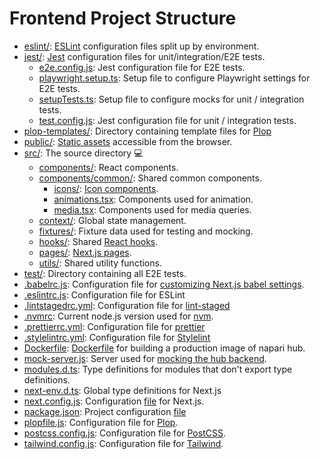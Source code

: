 # Frontend Project Structure

- [eslint/](../eslint/): [ESLint](./tooling.md#linting) configuration files split up by environment.
- [jest/](../jest/): [Jest](./testing.md) configuration files for unit/integration/E2E tests.
  - [e2e.config.js](../jest/e2e.config.js): Jest configuration file for E2E tests.
  - [playwright.setup.ts](../jest/playwright.setup.ts): Setup file to configure Playwright settings for E2E tests.
  - [setupTests.ts](../jest/setupTests.ts): Setup file to configure mocks for unit / integration tests.
  - [test.config.js](../jest/test.config.js): Jest configuration file for unit / integration tests.
- [plop-templates/](../plop-templates/): Directory containing template files for [Plop](./tooling.md#plop-generator)
- [public/](../public/): [Static assets](https://nextjs.org/docs/basic-features/static-file-serving) accessible from the browser.
- [src/](../src/): The source directory 💻
  - [components/](../src/components): React components.
  - [components/common/](../src/components/common): Shared common components.
    - [icons/](../src/components/common/icons): [Icon components](./architecture.md#icons).
    - [animations.tsx](../src/components/common/animations.tsx): Components used for animation.
    - [media.tsx](../src/components/common/media.tsx): Components used for media queries.
  - [context/](../src/context): Global state management.
  - [fixtures/](../src/fixtures): Fixture data used for testing and mocking.
  - [hooks/](../src/hooks): Shared [React hooks](https://reactjs.org/docs/hooks-intro.html).
  - [pages/](../src/pages): [Next.js pages](./architecture.md#pages).
  - [utils/](../src/utils): Shared utility functions.
- [test/](../test/): Directory containing all E2E tests.
- [.babelrc.js](../babelrc.js): Configuration file for [customizing Next.js babel settings](https://nextjs.org/docs/advanced-features/customizing-babel-config).
- [.eslintrc.js](../.eslintrc.js): Configuration file for ESLint
- [.lintstagedrc.yml](../.lintstagedrc.yml): Configuration file for [lint-staged](./tooling.md#linting)
- [.nvmrc](../.nvmrc): Current node.js version used for [nvm](https://github.com/nvm-sh/nvm).
- [.prettierrc.yml](../.prettierrc.yml): Configuration file for [prettier](./tooling.md#linting)
- [.stylelintrc.yml](../.stylelintrc.yml): Configuration file for [Stylelint](./tooling.md#linting)
- [Dockerfile](../Dockerfile): [Dockerfile](https://docs.docker.com/engine/reference/builder/) for building a production image of napari hub.
- [mock-server.js](../mock-server.js): Server used for [mocking the hub backend](./tooling.md#development-mode).
- [modules.d.ts](../modules.d.ts): Type definitions for modules that don't export type definitions.
- [next-env.d.ts](../next-env.d.ts): Global type definitions for Next.js
- [next.config.js](../next.config.js): Configuration [file](https://nextjs.org/docs/api-reference/next.config.js/introduction) for Next.js.
- [package.json](../package.json): Project configuration [file](https://docs.npmjs.com/cli/v7/configuring-npm/package-json)
- [plopfile.js](../plopfile.js): Configuration file for [Plop](./tooling.md#plop-generator).
- [postcss.config.js](../postcss.config.js): Configuration file for [PostCSS](https://nextjs.org/docs/advanced-features/customizing-postcss-config).
- [tailwind.config.js](../tailwind.config.js): Configuration file for [Tailwind](https://tailwindcss.com/docs/configuration).
